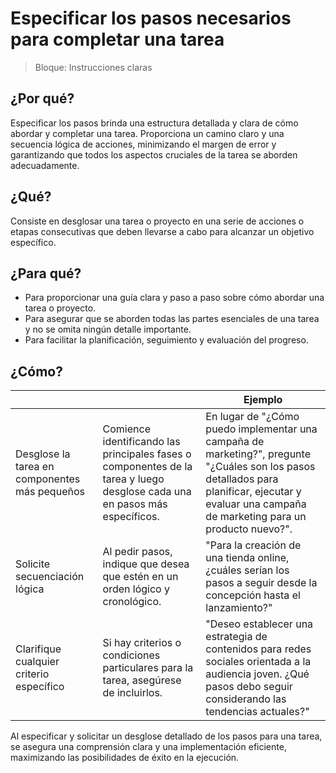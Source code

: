 # Especificar los pasos necesarios para completar una tarea

> Bloque: Instrucciones claras

## ¿Por qué?

Especificar los pasos brinda una estructura detallada y clara de cómo abordar y completar una tarea. Proporciona un camino claro y una secuencia lógica de acciones, minimizando el margen de error y garantizando que todos los aspectos cruciales de la tarea se aborden adecuadamente.

## ¿Qué?

Consiste en desglosar una tarea o proyecto en una serie de acciones o etapas consecutivas que deben llevarse a cabo para alcanzar un objetivo específico.

## ¿Para qué?

- Para proporcionar una guía clara y paso a paso sobre cómo abordar una tarea o proyecto.
- Para asegurar que se aborden todas las partes esenciales de una tarea y no se omita ningún detalle importante.
- Para facilitar la planificación, seguimiento y evaluación del progreso.

## ¿Cómo?

|||Ejemplo|
|-|-|-|
Desglose la tarea en componentes más pequeños|Comience identificando las principales fases o componentes de la tarea y luego desglose cada una en pasos más específicos.|En lugar de "¿Cómo puedo implementar una campaña de marketing?", pregunte "¿Cuáles son los pasos detallados para planificar, ejecutar y evaluar una campaña de marketing para un producto nuevo?".
Solicite secuenciación lógica|Al pedir pasos, indique que desea que estén en un orden lógico y cronológico.|"Para la creación de una tienda online, ¿cuáles serían los pasos a seguir desde la concepción hasta el lanzamiento?"
Clarifique cualquier criterio específico|Si hay criterios o condiciones particulares para la tarea, asegúrese de incluirlos.|"Deseo establecer una estrategia de contenidos para redes sociales orientada a la audiencia joven. ¿Qué pasos debo seguir considerando las tendencias actuales?"

Al especificar y solicitar un desglose detallado de los pasos para una tarea, se asegura una comprensión clara y una implementación eficiente, maximizando las posibilidades de éxito en la ejecución.
